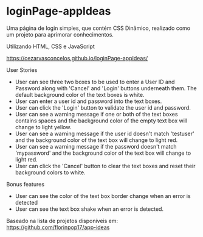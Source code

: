 # loginPage-appIdeas

Uma página de login simples, que contém CSS Dinâmico, realizado como um projeto para aprimorar conhecimentos.

Utilizando HTML, CSS e JavaScript


https://cezarvasconcelos.github.io/loginPage-appIdeas/



User Stories

 - User can see three two boxes to be used to enter a User ID and Password along with 'Cancel' and 'Login' buttons underneath them. The default background color of the text boxes is white.
 - User can enter a user id and password into the text boxes.
 - User can click the 'Login' button to validate the user id and password.
 - User can see a warning message if one or both of the text boxes contains spaces and the background color of the empty text box will change to light yellow.
 - User can see a warning message if the user id doesn't match 'testuser' and the background color of the text box will change to light red.
 - User can see a warning message if the password doesn't match 'mypassword' and the background color of the text box will change to light red.
 - User can click the 'Cancel' button to clear the text boxes and reset their background colors to white.

Bonus features

 - User can see the color of the text box border change when an error is detected
 - User can see the text box shake when an error is detected.


Baseado na lista de projetos disponíveis em: https://github.com/florinpop17/app-ideas

